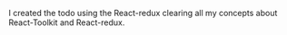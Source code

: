 I created the todo using the React-redux clearing all my concepts about React-Toolkit and React-redux.
